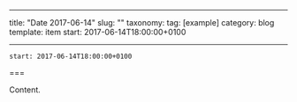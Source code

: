 
---
title: "Date 2017-06-14"
slug: ""
taxonomy:
tag: [example]
category: blog
template: item
start: 2017-06-14T18:00:00+0100

---

``start: 2017-06-14T18:00:00+0100``

===

Content.
